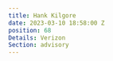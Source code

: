 ```yaml
---
title: Hank Kilgore
date: 2023-03-10 18:58:00 Z
position: 68
Details: Verizon
Section: advisory
---
```


